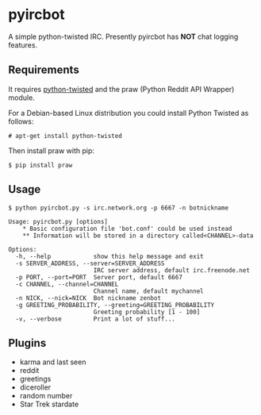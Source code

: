 pyircbot
========

A simple python-twisted IRC. Presently pyircbot has **NOT** chat logging features. 

## Requirements

It requires [python-twisted](http://twistedmatrix.com) and the praw (Python Reddit API Wrapper) module.

For a Debian-based Linux distribution you could install Python Twisted as follows:

```
# apt-get install python-twisted
```

Then install praw with pip:

```
$ pip install praw
```

## Usage

`$ python pyircbot.py -s irc.network.org -p 6667 -n botnickname`

```
Usage: pyircbot.py [options]
    * Basic configuration file 'bot.conf' could be used instead
    ** Information will be stored in a directory called<CHANNEL>-data

Options:
  -h, --help            show this help message and exit
  -s SERVER_ADDRESS, --server=SERVER_ADDRESS
                        IRC server address, default irc.freenode.net
  -p PORT, --port=PORT  Server port, default 6667
  -c CHANNEL, --channel=CHANNEL
                        Channel name, default mychannel
  -n NICK, --nick=NICK  Bot nickname zenbot
  -g GREETING_PROBABILITY, --greeting=GREETING_PROBABILITY
                        Greeting probability [1 - 100]
  -v, --verbose         Print a lot of stuff...
```

## Plugins

* karma and last seen
* reddit
* greetings
* diceroller
* random number
* Star Trek stardate
